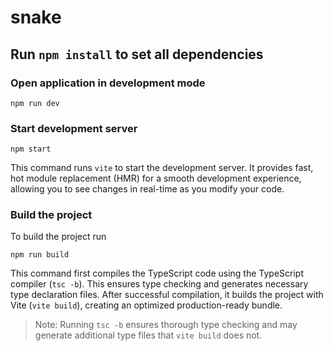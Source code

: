 # snake

## Run `npm install` to set all dependencies

### Open application in development mode

```
npm run dev
```

### Start development server

```
npm start
```

This command runs `vite` to start the development server. It provides fast, hot module replacement (HMR) for a smooth development experience, allowing you to see changes in real-time as you modify your code.

### Build the project

To build the project run

```
npm run build
```

This command first compiles the TypeScript code using the TypeScript compiler (`tsc -b`). This ensures type checking and generates necessary type declaration files. After successful compilation, it builds the project with Vite (`vite build`), creating an optimized production-ready bundle.

> Note: Running `tsc -b` ensures thorough type checking and may generate additional type files that `vite build` does not.
